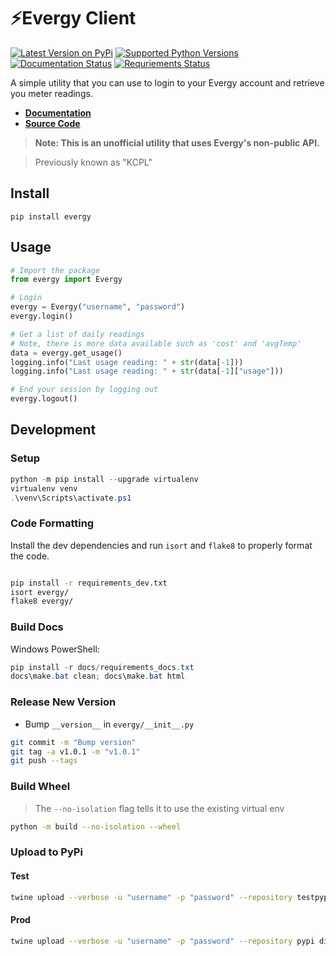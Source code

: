 # ⚡Evergy Client
[![Latest Version on PyPi](https://badge.fury.io/py/evergy.svg)](https://pypi.org/project/evergy/)
[![Supported Python Versions](https://img.shields.io/pypi/pyversions/evergy.svg)](https://pypi.org/project/evergy/)
[![Documentation Status](https://readthedocs.org/projects/evergy/badge/?version=latest)](https://evergy.readthedocs.io/en/latest/)
[![Requriements Status](https://requires.io/github/lawrencefoley/evergy/requirements.svg?branch=master)](https://requires.io/github/lawrencefoley/evergy/requirements/?branch=master)

A simple utility that you can use to login to your Evergy account and retrieve you meter readings.
- **[Documentation](https://evergy.readthedocs.io/en/latest/)**
- **[Source Code](https://github.com/lawrencefoley/evergy)**
> **Note: This is an unofficial utility that uses Evergy's non-public API.**

> Previously known as "KCPL"

## Install
```
pip install evergy
```

## Usage
```python
# Import the package
from evergy import Evergy

# Login
evergy = Evergy("username", "password")
evergy.login()

# Get a list of daily readings
# Note, there is more data available such as 'cost' and 'avgTemp'
data = evergy.get_usage()
logging.info("Last usage reading: " + str(data[-1]))
logging.info("Last usage reading: " + str(data[-1]["usage"]))

# End your session by logging out
evergy.logout()
```

## Development
### Setup
```powershell
python -m pip install --upgrade virtualenv
virtualenv venv
.\venv\Scripts\activate.ps1
```

### Code Formatting
Install the dev dependencies and run `isort` and `flake8` to properly format the code.
```bash

pip install -r requirements_dev.txt
isort evergy/
flake8 evergy/
```

### Build Docs
Windows PowerShell:
```powershell
pip install -r docs/requirements_docs.txt
docs\make.bat clean; docs\make.bat html
```

### Release New Version
- Bump `__version__` in `evergy/__init__.py` 
```bash
git commit -m "Bump version"
git tag -a v1.0.1 -m "v1.0.1"
git push --tags
```

### Build Wheel
> The `--no-isolation` flag tells it to use the existing virtual env
```bash
python -m build --no-isolation --wheel
```

### Upload to PyPi
#### Test
```bash
twine upload --verbose -u "username" -p "password" --repository testpypi dist/*
```

#### Prod
```bash
twine upload --verbose -u "username" -p "password" --repository pypi dist/*
```
